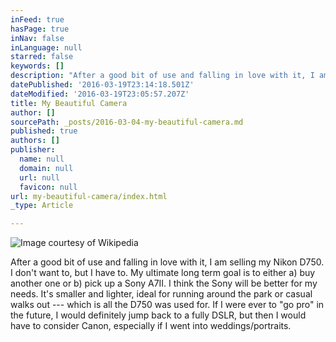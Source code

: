 ```yaml
---
inFeed: true
hasPage: true
inNav: false
inLanguage: null
starred: false
keywords: []
description: "After a good bit of use and falling in love with it, I am selling my Nikon D750. I don't want to, but I have to. My ultimate long term goal is to either a) buy another one or b) pick up a Sony A7II. I think the Sony will be better for my needs. It's smaller and lighter, ideal for running around the park or casual walks out — which is all the D750 was used for. If I were ever to \"go pro\" in the future, I would definitely jump back to a fully DSLR, but then I would have to consider Canon, especially if I went into weddings/portraits."
datePublished: '2016-03-19T23:14:18.501Z'
dateModified: '2016-03-19T23:05:57.207Z'
title: My Beautiful Camera
author: []
sourcePath: _posts/2016-03-04-my-beautiful-camera.md
published: true
authors: []
publisher:
  name: null
  domain: null
  url: null
  favicon: null
url: my-beautiful-camera/index.html
_type: Article

---
```

![Image courtesy of Wikipedia](https://the-grid-user-content.s3-us-west-2.amazonaws.com/aa657a0b-4b5b-48d4-89dd-0dcde6cfafa3.jpg)

After a good bit of use and falling in love with it, I am selling my Nikon D750\. I don't want to, but I have to. My ultimate long term goal is to either a) buy another one or b) pick up a Sony A7II. I think the Sony will be better for my needs. It's smaller and lighter, ideal for running around the park or casual walks out --- which is all the D750 was used for. If I were ever to "go pro" in the future, I would definitely jump back to a fully DSLR, but then I would have to consider Canon, especially if I went into weddings/portraits.
